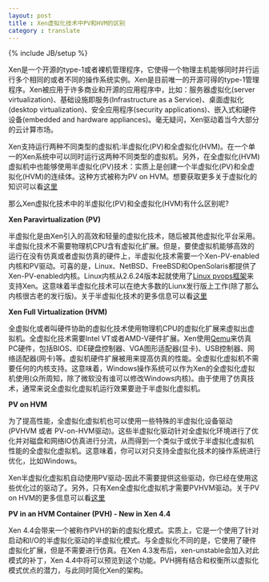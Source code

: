 ```yaml
---
layout: post
title : Xen虚拟化技术中PV和HVM的区别
category : translate
---
```

{% include JB/setup %}

Xen是一个开源的type-1或者裸机管理程序，它使得一个物理主机能够同时并行运行多个相同的或者不同的操作系统实例。Xen是目前唯一的开源可得的type-1管理程序。Xen被应用于许多商业和开源的应用程序中，比如：服务器虚拟化(server virtualization)、基础设施即服务(Infrastructure as a Service)、桌面虚拟化(desktop virtualization)、安全应用程序(security applications)、嵌入式和硬件设备(embedded and hardware appliances)。毫无疑问，Xen驱动着当今大部分的云计算市场。

Xen支持运行两种不同类型的虚拟机:半虚拟化(PV)和全虚拟化(HVM)。在一个单一的Xen系统中可以同时运行这两种不同类型的虚拟机。另外，在全虚拟化(HVM)虚拟机中也能够使用半虚拟化(PV)技术：实质上是创建一个半虚拟化(PV)和全虚拟化(HVM)的连续体。这种方式被称为PV on HVM。想要获取更多关于虚拟化的知识可以看[这里](http://wiki.xenproject.org/wiki/Virtualization_Spectrum)

那么Xen虚拟化技术中的半虚拟化(PV)和全虚拟化(HVM)有什么区别呢?

**Xen Paravirtualization (PV)**

半虚拟化是由Xen引入的高效和轻量的虚拟化技术，随后被其他虚拟化平台采用。半虚拟化技术不需要物理机CPU含有虚拟化扩展。但是，要使虚拟机能够高效的运行在没有仿真或者虚拟仿真的硬件上，半虚拟化技术需要一个Xen-PV-enabled内核和PV驱动。可喜的是，Linux、NetBSD、FreeBSD和OpenSolaris都提供了Xen-PV-enabled内核。Linux内核从2.6.24版本起就使用了[Linux pvops框架](http://wiki.xenproject.org/wiki/XenParavirtOps)来支持Xen。这意味着半虚拟化技术可以在绝大多数的Liunx发行版上工作(除了那么内核很古老的发行版)。关于半虚拟化技术的更多信息可以看[这里](http://wiki.xenproject.org/wiki/Paravirtualization_(PV))

**Xen Full Virtualization (HVM)**

全虚拟化或者叫硬件协助的虚拟化技术使用物理机CPU的虚拟化扩展来虚拟出虚拟机。全虚拟化技术需要Intel VT或者AMD-V硬件扩展。Xen使用[Qemu](http://wiki.qemu.org/Main_Page)来仿真PC硬件，包括BIOS、IDE硬盘控制器、VGA图形适配器(显卡)、USB控制器、网络适配器(网卡)等。虚拟机硬件扩展被用来提高仿真的性能。全虚拟化虚拟机不需要任何的内核支持。这意味着，Windows操作系统可以作为Xen的全虚拟化虚拟机使用(众所周知，除了微软没有谁可以修改Windows内核)。由于使用了仿真技术，通常来说全虚拟化虚拟机运行效果要逊于半虚拟化虚拟机。

**PV on HVM**

为了提高性能，全虚拟化虚拟机也可以使用一些特殊的半虚拟化设备驱动(PVHVM 或者 PV-on-HVM驱动)。这些半虚拟化驱动针对全虚拟化环境进行了优化并对磁盘和网络IO仿真进行分流，从而得到一个类似于或优于半虚拟化虚拟机性能的全虚拟化虚拟机。这意味着，你可以对只支持全虚拟化技术的操作系统进行优化，比如Windows。

Xen半虚拟化虚拟机自动使用PV驱动-因此不需要提供这些驱动，你已经在使用这些优化过的驱动了。另外，只有Xen全虚拟化虚拟机才需要PVHVM驱动。关于PV on HVM的更多信息可以看[这里](http://wiki.xenproject.org/wiki/PV_on_HVM)

**PV in an HVM Container (PVH) - New in Xen 4.4**

Xen 4.4会带来一个被称作PVH的新的虚拟化模式。实质上，它是一个使用了针对启动和I/O的半虚拟化驱动的半虚拟化模式。与全虚拟化不同的是，它使用了硬件虚拟化扩展，但是不需要进行仿真。在Xen 4.3发布后，xen-unstable会加入对此模式的补丁，Xen 4.4中将可以预览到这个功能。PVH拥有结合和权衡所以虚拟化模式优点的潜力，与此同时简化Xen的架构。

